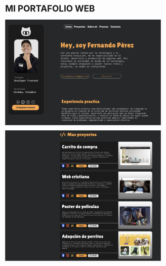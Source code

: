 # MI PORTAFOLIO WEB

![alt text](<Captura de pantalla 2024-06-27 a la(s) 1.41.52 p. m..png>)

![alt text](<Captura de pantalla 2024-06-27 a la(s) 2.11.51 p. m..png>)
